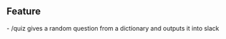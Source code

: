 <h2>Feature</h2>
<p> - /quiz gives a random question from a dictionary and outputs it into slack</p>
